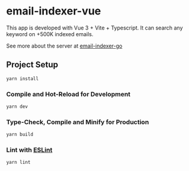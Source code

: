 # email-indexer-vue

This app is developed with Vue 3 + Vite + Typescript.
It can search any keyword on +500K indexed emails.

See more about the server at [email-indexer-go](https://github.com/paolorossig/email-indexer-go)

## Project Setup

```sh
yarn install
```

### Compile and Hot-Reload for Development

```sh
yarn dev
```

### Type-Check, Compile and Minify for Production

```sh
yarn build
```

### Lint with [ESLint](https://eslint.org/)

```sh
yarn lint
```
